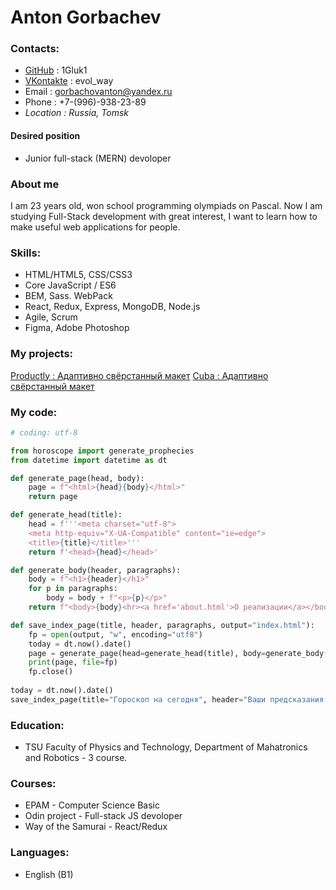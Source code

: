 # Anton Gorbachev

### Contacts:
* [GitHub](https://github.com/1Gluk1) : 1Gluk1
* [VKontakte](https://vk.com/evol_way) : evol_way
* Email : gorbachovanton@yandex.ru
* Phone : +7-(996)-938-23-89
* _Location :_ _Russia, Tomsk_

#### Desired position
* Junior full-stack (MERN) devoloper

### About me
I am 23 years old, won school programming olympiads on Pascal. Now I am studying Full-Stack development with great interest, I want to learn how to make useful web applications for people.

### Skills:
* HTML/HTML5, CSS/CSS3
* Core JavaScript / ES6
* BEM, Sass. WebPack
* React, Redux, Express, MongoDB, Node.js
* Agile, Scrum
* Figma, Adobe Photoshop

### My projects:
[Productly : Адаптивно свёрстанный макет](https://1gluk1.github.io/productly)
[Cuba : Адаптивно свёрстанный макет](https://1gluk1.github.io/Cuba-Cadillac)
 
### My code:
```python
# coding: utf-8

from horoscope import generate_prophecies
from datetime import datetime as dt

def generate_page(head, body):
    page = f"<html>{head}{body}</html>"
    return page

def generate_head(title):
    head = f'''<meta charset="utf-8">
    <meta http-equiv="X-UA-Compatible" content="ie=edge">
    <title>{title}</title>'''
    return f'<head>{head}</head>'

def generate_body(header, paragraphs):
    body = f"<h1>{header}</h1>"
    for p in paragraphs:
        body = body + f"<p>{p}</p>"
    return f"<body>{body}<hr><a href='about.html'>О реализации</a></body>"

def save_index_page(title, header, paragraphs, output="index.html"):
    fp = open(output, "w", encoding="utf8")
    today = dt.now().date()
    page = generate_page(head=generate_head(title), body=generate_body(header=header, paragraphs=paragraphs))
    print(page, file=fp)
    fp.close()
    
today = dt.now().date()
save_index_page(title="Гороскоп на сегодня", header="Ваши предсказания на " + str(today), paragraphs=generate_prophecies())
```

### Education:
* TSU Faculty of Physics and Technology, Department of Mahatronics and Robotics - 3 course.

### Courses:
* EPAM - Computer Science Basic
* Odin project - Full-stack JS devoloper
* Way of the Samurai - React/Redux

### Languages:
* English (B1)
